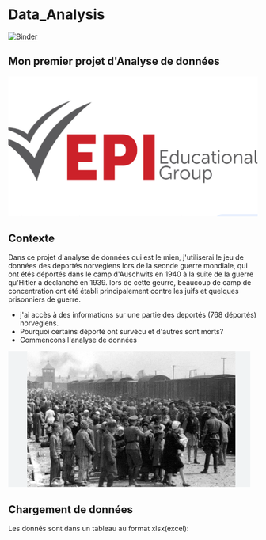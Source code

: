 # Data_Analysis
[![Binder](https://mybinder.org/badge_logo.svg)](https://mybinder.org/v2/gh/BachirAbdou/PB_R-el/tree/voila/main?labpath=index.ipynb)
## Mon premier projet d'Analyse de données
![](Monprojet/image/epi.png)

## Contexte
  
 Dans ce projet d'analyse de données qui est le mien, j'utiliserai le jeu de données des deportés norvegiens 
 lors de la seonde guerre mondiale,  qui ont étés déportés dans le camp d'Auschwits en 1940 à la suite
 de la guerre qu'Hitler a declanché en 1939. lors de cette geurre, beaucoup de camp de concentration ont été
 établi principalement contre les juifs et quelques prisonniers de guerre.
 * j'ai accès à des informations sur une partie des deportés (768 déportés) norvegiens. 
 * Pourquoi certains déporté ont survécu et d'autres sont morts?
 * Commencons l'analyse de données

![](Monprojet/image/deportees.png)

## Chargement de données

Les donnés sont dans un tableau au format xlsx(excel):
